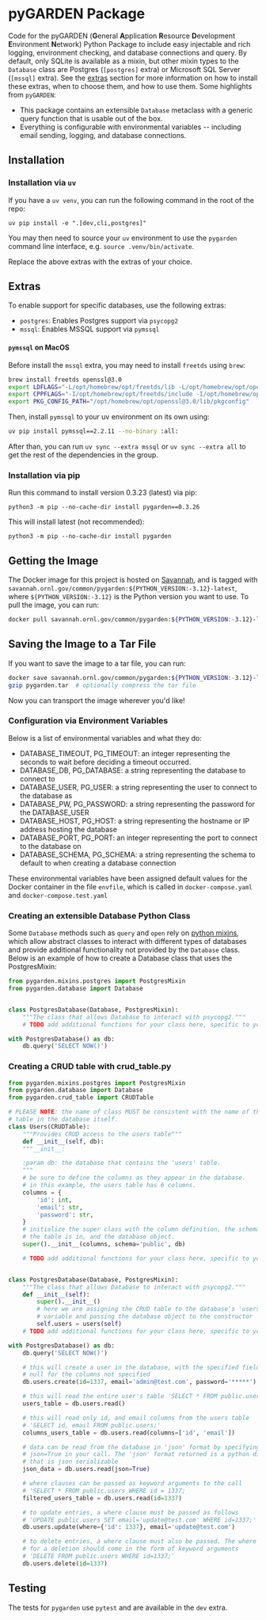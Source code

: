 # pyGARDEN Package

Code for the pyGARDEN (**G**eneral **A**pplication **R**esource **D**evelopment **E**nvironment **N**etwork) Python Package to include easy injectable and rich logging, environment checking, and database
connections and query. By default, only SQLite is available as a mixin, but other mixin types to the `Database` class
are Postgres (`[postgres]` extra) or Microsoft SQL Server (`[mssql]` extra). See the [extras](#Extras) section for more
information on how to install these extras, when to choose them, and how to use them.
Some highlights from `pyGARDEN`:

- This package contains an extensible `Database` metaclass with a generic query function that is usable out of the box.
- Everything is configurable with environmental variables -- including email sending, logging, and database connections.

## Installation

### Installation via `uv`

If you have a `uv venv`, you can run the following command in the root of the repo:

`uv pip install -e ".[dev,cli,postgres]"`

You may then need to source your `uv` environment to use the `pygarden` command line interface, e.g. `source .venv/bin/activate`.

Replace the above extras with the extras of your choice.

## Extras

To enable support for specific databases, use the following extras:

- `postgres`: Enables Postgres support via `psycopg2`
- `mssql`: Enables MSSQL support via `pymssql`

#### `pymssql` on MacOS

Before install the `mssql` extra, you may need to install `freetds` using `brew`:

```bash
brew install freetds openssl@3.0
export LDFLAGS="-L/opt/homebrew/opt/freetds/lib -L/opt/homebrew/opt/openssl@3.0/lib"
export CPPFLAGS="-I/opt/homebrew/opt/freetds/include -I/opt/homebrew/opt/openssl@3.0/include"
export PKG_CONFIG_PATH="/opt/homebrew/opt/openssl@3.0/lib/pkgconfig"
```

Then, install `pymssql` to your uv environment on its own using:

```bash
uv pip install pymssql==2.2.11 --no-binary :all:
```

After than, you can run `uv sync --extra mssql` or `uv sync --extra all` to get the rest of the dependencies in the group.

### Installation via pip

Run this command to install version 0.3.23 (latest) via pip:

`python3 -m pip --no-cache-dir install pygarden==0.3.26`

This will install latest (not recommended):

`python3 -m pip --no-cache-dir install pygarden`

## Getting the Image

The Docker image for this project is hosted on [Savannah](https://savannah.ornl.gov/),
and is tagged with `savannah.ornl.gov/common/pygarden:${PYTHON_VERSION:-3.12}-latest`,
where `${PYTHON_VERSION:-3.12}` is the Python version you want to use. To pull the
image, you can run:

```bash
docker pull savannah.ornl.gov/common/pygarden:${PYTHON_VERSION:-3.12}-latest
```

## Saving the Image to a Tar File

If you want to save the image to a tar file, you can run:

```bash
docker save savannah.ornl.gov/common/pygarden:${PYTHON_VERSION:-3.12}-latest -o pygarden.tar
gzip pygarden.tar  # optionally compress the tar file
```

Now you can transport the image wherever you'd like!

### Configuration via Environment Variables

Below is a list of environmental variables and what they do:

- DATABASE_TIMEOUT, PG_TIMEOUT: an integer representing the seconds to wait before deciding a timeout occurred.
- DATABASE_DB, PG_DATABASE: a string representing the database to connect to
- DATABASE_USER, PG_USER: a string representing the user to connect to the database as
- DATABASE_PW, PG_PASSWORD: a string representing the password for the DATABASE_USER
- DATABASE_HOST, PG_HOST: a string representing the hostname or IP address hosting the database
- DATABASE_PORT, PG_PORT: an integer representing the port to connect to the database on
- DATABASE_SCHEMA, PG_SCHEMA: a string representing the schema to default to when creating a database connection

These environmental variables have been assigned default values for the Docker container in the file `envfile`, which is called in `docker-compose.yaml` and `docker-compose.test.yaml`

### Creating an extensible Database Python Class

Some `Database` methods such as `query` and `open` rely on
[python mixins](https://www.python.org/dev/peps/pep-0487/), which allow
abstract classes to interact with different types of databases and provide
additional functionality not provided by the `Database` class. Below is an
example of how to create a Database class that uses the PostgresMixin:

```python
from pygarden.mixins.postgres import PostgresMixin
from pygarden.database import Database


class PostgresDatabase(Database, PostgresMixin):
    """The class that allows Database to interact with psycopg2."""
    # TODO add additional functions for your class here, specific to your needs

with PostgresDatabase() as db:
    db.query('SELECT NOW()')
```

### Creating a CRUD table with crud_table.py

```python
from pygarden.mixins.postgres import PostgresMixin
from pygarden.database import Database
from pygarden.crud_table import CRUDTable

# PLEASE NOTE: the name of class MUST be consistent with the name of the
# table in the database itself.
class Users(CRUDTable):
    """Provides CRUD access to the users table"""
    def __init__(self, db):
    """__init__:

    :param db: the database that contains the 'users' table.
    """
    # be sure to define the columns as they appear in the database.
    # in this example, the users table has 6 columns.
    columns = {
        'id': int,
        'email': str,
        'password': str,
    }
    # initialize the super class with the column definition, the schema that
    # the table is in, and the database object.
    super().__init__(columns, schema='public', db)

    # TODO add additional functions for your class here, specific to your needs


class PostgresDatabase(Database, PostgresMixin):
    """The class that allows Database to interact with psycopg2."""
    def __init__(self):
        super().__init__()
        # here we are assigning the CRUD table to the database's 'users'
        # variable and passing the database object to the constructor
        self.users = users(self)
    # TODO add additional functions for your class here, specific to your needs

with PostgresDatabase() as db:
    db.query('SELECT NOW()')

    # this will create a user in the database, with the specified fields and
    # null for the columns not specified
    db.users.create(id=1337, email='admin@test.com', password='*****')

    # this will read the entire user's table 'SELECT * FROM public.users;'
    users_table = db.users.read()

    # this will read only id, and email columns from the users table
    # 'SELECT id, email FROM public.users;'
    columns_users_table = db.users.read(columns=['id', 'email'])

    # data can be read from the database in 'json' format by specifying
    # json=True in your call. The 'json' format returned is a python dictionary
    # that is json serializable
    json_data = db.users.read(json=True)

    # where clauses can be passed as keyword arguments to the call
    # 'SELECT * FROM public.users WHERE id = 1337;
    filtered_users_table = db.users.read(id=1337)

    # to update entries, a where clause must be passed as follows
    # 'UPDATE public.users SET email='update@test.com' WHERE id=1337;'
    db.users.update(where={'id': 1337}, email='update@test.com')

    # to delete entries, a where clause must also be passed. The where clause
    # for a deletion should come in the form of keyword arguments
    # 'DELETE FROM public.users WHERE id=1337;'
    db.users.delete(id=1337)
```

## Testing

The tests for `pygarden` use `pytest` and are available in the `dev` extra.
